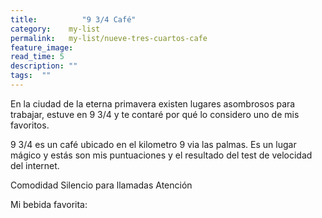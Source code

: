```yaml
---
title:  		"9 3/4 Café"
category:    my-list
permalink: 	 my-list/nueve-tres-cuartos-cafe
feature_image:
read_time: 5
description: ""
tags:  ""
---
```

En la ciudad de la eterna primavera existen lugares asombrosos para trabajar, estuve en 9 3/4 y te contaré por qué lo considero uno de mis favoritos.

9 3/4 es un café ubicado en el kilometro 9 via las palmas. Es un lugar mágico y estás son mis puntuaciones y el resultado del test de velocidad del internet.

Comodidad
Silencio para llamadas
Atención

Mi bebida favorita:
